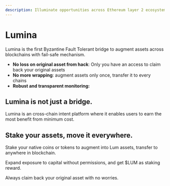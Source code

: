 ```yaml
---
description: Illuminate opportunities across Ethereum layer 2 ecosystem and beyond
---
```


# Lumina

Lumina is the first Byzantine Fault Tolerant bridge to augment assets across blockchains with fail-safe mechanism.&#x20;

* **No loss on original asset from hack**: Only you have an access to claim back your original assets
* **No more wrapping**: augment assets only once, transfer it to every chains
* **Robust and transparent monitoring:**&#x20;

## Lumina is not just a bridge.

Lumina is an cross-chain intent platform where it enables users to earn the most benefit from minimum cost.&#x20;

## Stake your assets, move it everywhere.

Stake your native coins or tokens to augment into Lum assets, transfer to anywhere in blockchain.

Expand exposure to capital without permissions, and get $LUM as staking reward.

Always claim back your original asset with no worries.
